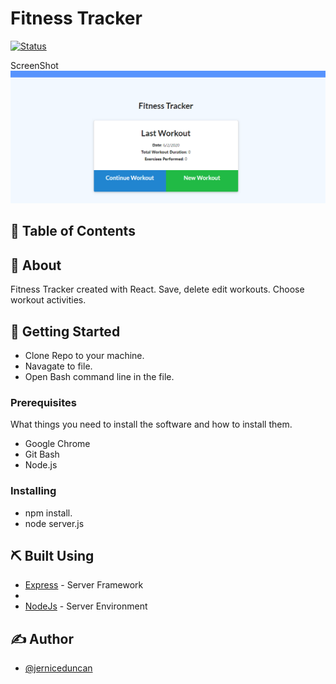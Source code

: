 # Fitness Tracker
[![Status](https://img.shields.io/badge/status-active-success.svg)]()

ScreenShot
![img](images\Fitness-tracker.png)

## 📝 Table of Contents



## 🧐 About 
Fitness Tracker created with  React.
Save, delete edit workouts.
Choose workout activities.

## 🏁 Getting Started

- Clone Repo to your machine.
- Navagate to file.
- Open Bash command line in the file.



### Prerequisites

What things you need to install the software and how to install them.

- Google Chrome
- Git Bash
- Node.js

### Installing


- npm install.
- node server.js



## ⛏️ Built Using


- [Express](https://expressjs.com/) - Server Framework
- 
- [NodeJs](https://nodejs.org/en/) - Server Environment

## ✍️ Author

- [@jerniceduncan](https://github.com/jerniceduncan) 

